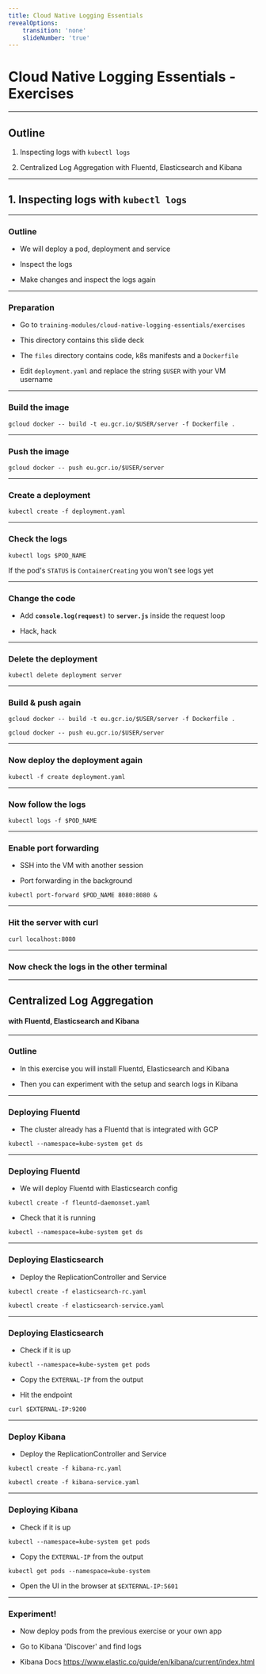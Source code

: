 ```yaml
---
title: Cloud Native Logging Essentials
revealOptions:
    transition: 'none'
    slideNumber: 'true'
---
```


# Cloud Native Logging Essentials - Exercises

---

## Outline

1. Inspecting logs with `kubectl logs`

2. Centralized Log Aggregation with Fluentd, Elasticsearch and Kibana


---


## 1. Inspecting logs with `kubectl logs`


---


### Outline


* We will deploy a pod, deployment and service

* Inspect the logs

* Make changes and inspect the logs again


---


### Preparation

* Go to `training-modules/cloud-native-logging-essentials/exercises`

* This directory contains this slide deck

* The `files` directory contains code, k8s manifests and a `Dockerfile`

* Edit `deployment.yaml` and replace the string `$USER` with your VM username

---


### Build the image


```
gcloud docker -- build -t eu.gcr.io/$USER/server -f Dockerfile .
```


---


### Push the image

```
gcloud docker -- push eu.gcr.io/$USER/server
```


---


###  Create a deployment


```
kubectl create -f deployment.yaml
```


---


### Check the logs

```
kubectl logs $POD_NAME
```

If the pod's `STATUS` is `ContainerCreating` you won't see logs yet

---


### Change the code

* Add **`console.log(request)`** to **`server.js`** inside the request loop

* Hack, hack


---


### Delete the deployment


```
kubectl delete deployment server
```


---


### Build & push again

```
gcloud docker -- build -t eu.gcr.io/$USER/server -f Dockerfile .
```

```
gcloud docker -- push eu.gcr.io/$USER/server
```

---


### Now deploy the deployment again


```
kubectl -f create deployment.yaml
```


---


### Now follow the logs


```
kubectl logs -f $POD_NAME
```


---

### Enable port forwarding

* SSH into the VM with another session

* Port forwarding in the background

```
kubectl port-forward $POD_NAME 8080:8080 &
```


---


### Hit the server with curl

```
curl localhost:8080
```

---


### Now check the logs in the other terminal


---


## Centralized Log Aggregation 

#### with **Fluentd**, **Elasticsearch** and **Kibana**


---


### Outline


* In this exercise you will install Fluentd, Elasticsearch and Kibana

* Then you can experiment with the setup and search logs in Kibana


---


### Deploying Fluentd

* The cluster already has a Fluentd that is integrated with GCP

```
kubectl --namespace=kube-system get ds
```


---


### Deploying Fluentd
 
 
* We will deploy Fluentd with Elasticsearch config

```
kubectl create -f fleuntd-daemonset.yaml
```

* Check that it is running

```
kubectl --namespace=kube-system get ds
```


---


### Deploying Elasticsearch

* Deploy the ReplicationController and Service

```
kubectl create -f elasticsearch-rc.yaml
```

```
kubectl create -f elasticsearch-service.yaml
```


---


### Deploying Elasticsearch

* Check if it is up
  
```
kubectl --namespace=kube-system get pods
```  

* Copy the `EXTERNAL-IP` from the output

* Hit the endpoint

```
curl $EXTERNAL-IP:9200
```


---


### Deploy Kibana

* Deploy the ReplicationController and Service

```
kubectl create -f kibana-rc.yaml
```

```
kubectl create -f kibana-service.yaml
```


---


### Deploying Kibana

* Check if it is up
  
```
kubectl --namespace=kube-system get pods
```  

* Copy the `EXTERNAL-IP` from the output

```
kubectl get pods --namespace=kube-system
``` 

* Open the UI in the browser at `$EXTERNAL-IP:5601`


---


### Experiment!

* Now deploy pods from the previous exercise or your own app

* Go to Kibana 'Discover' and find logs

* Kibana Docs https://www.elastic.co/guide/en/kibana/current/index.html